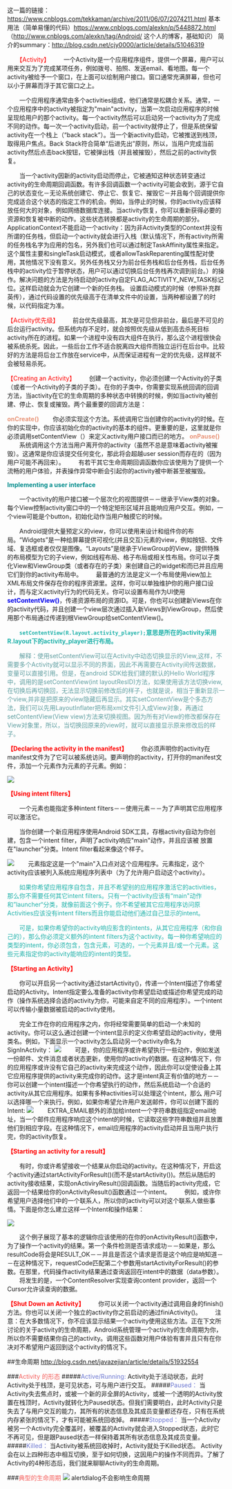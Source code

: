 
这一篇的链接：https://www.cnblogs.com/tekkaman/archive/2011/06/07/2074211.html
基本用法（简单易懂的代码）https://www.cnblogs.com/alexkn/p/5448872.html （http://www.cnblogs.com/alexkn/tag/Android/  这个人的博客，基础知识）
简介的summary：http://blog.csdn.net/cjy0000/article/details/51046319

　　<font color="red">【Activity】</font>
&emsp;&emsp;一个Activity是一个应用程序组件，提供一个屏幕，用户可以用来交互为了完成某项任务，例如拨号、拍照、发送email、看地图。每一个activity被给予一个窗口，在上面可以绘制用户接口。窗口通常充满屏幕，但也可以小于屏幕而浮于其它窗口之上。

&emsp;&emsp;一个应用程序通常由多个activities组成，他们通常是松耦合关系。通常，一个应用程序中的activity被指定为"main"activity，当第一次启动应用程序的时候呈现给用户的那个activity。每一个activity然后可以启动另一个activity为了完成不同的动作。每一次一个activity启动，前一个activity就停止了，但是系统保留activity在一个栈上（“back stack”）。当一个新activity启动，它被推送到栈顶，取得用户焦点。Back Stack符合简单“后进先出”原则，所以，当用户完成当前activity然后点击back按钮，它被弹出栈（并且被摧毁），然后之前的activity恢复。

&emsp;&emsp;当一个activity因新的activity启动而停止，它被通知这种状态转变通过activity的生命周期回调函数。有许多回调函数一个activity可能会收到，源于它自己的状态变化－无论系统创建它、停止它、恢复它、摧毁它－并且每个回调提供你完成适合这个状态的指定工作的机会。例如，当停止的时候，你的activity应该释放任何大的对象，例如网络数据库连接。当activity恢复，你可以重新获得必要的资源和恢复被中断的动作。这些状态转换都是activity的生命周期的部分。
&emsp;&emsp;ApplicationContext不能启动一个activity：因为非Activity类型的Context并没有所谓的任务栈，但启动一个activity就会进行入栈（默认情况下，所有activity所需的任务栈名字为应用的包名，另外我们也可以通过制定TaskAffinity属性来指定。这个属性主要和singleTask启动模式，或者allowTaskReparenting属性配对使用，其他情况下没有意义。另外任务栈又分为前台任务栈和后台任务栈，后台任务栈中的activity位于暂停状态，用户可以通过切换后台任务栈再次调到前台。）的操作。解决问题的方法是为待启动的activity自定FLAG_ACTIVITY_NEW_TASK标记位。这样启动就会为它创建一个新的任务栈。
设置启动模式的时候（参照补充群英传），通过代码设置的优先级高于在清单文件中的设置，当两种都设置了的时候，以代码指定为准。

<font color="red">【Activity优先级】</font>
&emsp;&emsp;前台优先级最高，其次是可见但非前台，最后是不可见的后台运行activity。但系统内存不足时，就会按照优先级从低到高去杀死目标activity所在的进程。如果一个进程中没有四大组件在执行，那么这个进程很快会被系统杀死。因此，一些后台工作不适合脱离四大组件而独立运行在后台中。比较好的方法是将后台工作放在service中，从而保证进程有一定的优先级，这样就不会被轻易杀死。
 
<font color="red">【Creating an Activity】</font>
&emsp;&emsp;创建一个activity，你必须创建一个Activity的子类（或者一个Activity的子类的子类）。在你的子类中，你需要实现系统回调的回调方法，当activity在它的生命周期的多种状态中转换的时候，例如当activity被创建、停止、恢复或摧毁。两个最重要的回调方法是：

<font color="Darksalmon"><strong>onCreate()</strong></font>
&emsp;&emsp;你必须实现这个方法。系统调用它当创建你的activity的时候。在你的实现中，你应该初始化你的activity的基本的组件。更重要的是，这里就是你必须调用setContentView（）来定义activity用户接口而已的地方。
<font color="Darksalmon"><strong>onPause()</strong></font>
&emsp;&emsp;系统调用这个方法当用户离开你的activity（虽然不总是意味着activity被摧毁）。这通常是你应该提交任何变化，那此将会超越user session而存在的（因为用户可能不再回来）。
&emsp;&emsp;有若干其它生命周期回调函数你应该使用为了提供一个流畅的用户体验，并表操作异常中断会引起你的activity被中断甚至被摧毁。

<font color="DarkCyan">  <strong>Implementing a user interface</strong> </font>

&emsp;&emsp;一个activity的用户接口被一个层次化的视图提供－－继承于View类的对象。每个View控制activity窗口中的一个特定矩形区域并且能响应用户交互。例如，一个view可能是个button，初始化动作当用户触摸它的时候。

&emsp;&emsp;Android提供大量预定义的view，你可以使用来设计和组件你的布局。“Widgets”是一种给屏幕提供可视化(并且交互)元素的view，例如按钮、文件域、复选框或者仅仅是图像。“Layouts”是继承于ViewGroup的View，提供特殊的布局模型为它的子view，例如线程布局、格子布局或相关性布局。你可以子类化View和ViewGroup类（或者存在的子类）来创建自己的widget和而已并且应用它们到你的activity布局中。
&emsp;&emsp;最普通的方法是定义一个布局使用view加上XML布局文件保存在你的程序资源里。这样，你可以单独维护你的用户接口设计，而与定义activity行为的代码无关。你可以设置布局作为UI使用<font color="lightred"><strong>setContentView()</strong></font>，传递资源布局的资源ID。可是，你也可以创建新Views在你的activity代码，并且创建一个view层次通过插入新Views到ViewGroup，然后使用那个布局通过传递到根ViewGroup给setContentView()。

&emsp;&emsp;<strong><font color="lightseagreen">`setContentView(R.layout.activity_player);`意思是所在的activity采用R.layout下的activity_player进行布局。</font></strong>

&emsp;&emsp;<font color=" cadetblue">解释：使用setContentView可以在Activity中动态切换显示的View,这样，不需要多个Activity就可以显示不同的界面，因此不再需要在Activity间传送数据，变量可以直接引用。但是，在android SDK给我们建的默认的Hello World程序中，调用的是setContentView(int layoutResID)方法，如果使用该方法切换view,在切换后再切换回，无法显示切换前修改后的样子，也就是说，相当于重新显示一个view,并非是把原来的view隐藏后再显示。其实setContentView是个多态方法，我们可以先用LayoutInflater把布局xml文件引入成View对象，再通过setContentView(View view)方法来切换视图。因为所有对View的修改都保存在View对象里，所以，当切换回原来的view时，就可以直接显示原来修改后的样子。</font>

<font color="red"><strong>【Declaring the activity in the manifest】</font></strong>
&emsp;&emsp;你必须声明你的activity在manifest文件为了它可以被系统访问。要声明你的activity，打开你的manifest文件，添加一个<activity>元素作为<application>元素的子元素。例如：

![](jpg/四大组件之activity_01.png)

<font color="red"><strong>【Using intent filters】</font></strong>

&emsp;&emsp;一个<activity>元素也能指定多种intent filters－－使用<inetent-filter>元素－－为了声明其它应用程序可以激活它。

&emsp;&emsp;当你创建一个新应用程序使用Android SDK工具，存根activity自动为你创建，包含一个intent filter，声明了activity响应"main"动作，并且应该被 放置 在"launcher"分类。Intent filter看起来像这个样子。

![](jpg/四大组件之activity_02.png)
&emsp;&emsp;<action>元素指定这是一个"main"入口点对这个应用程序。<category>元素指定，这个activity应该被列入系统应用程序列表中（为了允许用户启动这个activity）。

&emsp;&emsp;<font color="lightseagreen">如果你希望应用程序自包含，并且不希望别的应用程序激活它的activities，那么你不需要任何其它intent filters。只有一个activity应该有“main"动作和”launcher“分类，就像前面这个例子。你不希望被其它应用程序访问原Activities应该没有intent filters而且你能启动他们通过自己显示的intent。

&emsp;&emsp;可是，如果你希望你的activity响应影含的intents，从其它应用程序（和你自己的），那么你必须定义额外的intent filters为这个activity。每一种你希望响应的类型的intent，你必须包含<intent-filter>，包含<action>元素，可选的，一个<category>元素并且/或一个<data>元素。这些元素指定你的activity能响应的intent的类型。</font>

   <font color="red"><strong> 【Starting an Activity】</font></strong>

&emsp;&emsp;你可以开启另一个activity通过startActivity()，传递一个Intent描述了你希望启动的Activity。Intent指定要么准备的activity你希望启动或描述你希望完成的动作（操作系统选择合适的activity为你，可能来自定不同的应用程序）。一个intent可以传输小量数据被启动的activity使用。

&emsp;&emsp;完全工作在你的应用程序之内，你将经常需要简单的启动一个未知的activity。你可以这么通过创建一个intent显示的定义你希望启动的activity，使用类名。例如，下面显示一个activity怎么启动另一个activity命名为SignInActivity：
![](jpg/四大组件之activity_03.png)
&emsp;&emsp;可是，你的应用程序或许希望执行一些动作，例如发送一份邮件、文件消息或者状态更新，使用你的activity的数据。在这种情况下，你的应用程序或许没有它自己的activity来完成这个动作，因此你可以促使设备上其它应用程序提供的activity来完成你的动作。这才是intent真正有价值的地方－－你可以创建一个intent描述一个你希望执行的动作，然后系统启动一个合适的activity从其它应用程序。如果有多种activities可以处理这个intent，那么 用户可以选择哪一个来执行。例如，如果你希望允许用户发送邮件，你可以创建下面的Intent:
![](jpg/四大组件之activity_04.png)
&emsp;&emsp;EXTRA_EMAIL额外的添加给intent一个字符串数组指定email地址，当一个邮件应用程序响应这个intent的时候，它读取这些字符串数组并且放置他们到相应字段。在这种情况下，email应用程序的activity启动并且当用户执行完，你的activity恢复。

<font color="red"><strong> 【Starting an activity for a result】</font></strong>

&emsp;&emsp;有时，你或许希望接收一个结果从你启动的activity。在这种情况下，开启这个activity通过startActivityForResult()(而不是startActivity())。然后从随后的activity接收结果，实现onActiviryResult()回调函数。当随后的activity完成，它返回一个结果给你的onActivityResult()函数通过一个intent。
&emsp;&emsp;例如，或许你希望用户选择他们中的一个联系人，所以你的activity可以对这个联系人做些事情。下面是你怎么建立这样一个Intent和操作结果：

![](jpg/四大组件之activity_05.png)

&emsp;&emsp;这个例子展现了基本的逻辑你应该使用的在你的onActivityResult()函数中，为了操作一个activity的结果。第一个条件检测是否请求成功－－如果是，那么 resultCode将会是RESULT_OK－－并且是否这个请求是否是这个响应是响知道－－在这种情况下，requestCode匹配第二个参数用startActivityForResult()的参数。在那里，代码操作activity结果通过查询返回在intent中的数据（data参数）。
&emsp;&emsp;将发生的是，一个ContentResolver实现查询content provider，返回一个Cursor允许读查询的数据。

<font color="red"><strong> 【Shut Down an Activity】</font></strong>
&emsp;&emsp;你可以关闭一个activity通过调用自身的finish()方法。你也可以关闭一个独立的activity你之前启动的通过finiActivity()。
&emsp;&emsp;注意：在大多数情况下，你不应该显示结果一个activity使用这些方法。正在下文所讨论的关于activity的生命周期，Android系统管理一个activity的生命周期为你，所以你不需要结果你自己的activity。调用这些函数对用户体验有害并且只有在你决对不希望用户返回到这个activity的情况下。

##生命周期
http://blog.csdn.net/javazejian/article/details/51932554

###<font color=#f55f5c>Activity 的形态</font>
#####<font color=#6D78D1>Active/Running:</font>
Activity处于活动状态，此时Activity处于栈顶，是可见状态，可与用户进行交互。 
#####<font color=#6D78D1>Paused：</font>
当Activity失去焦点时，或被一个新的非全屏的Activity，或被一个透明的Activity放置在栈顶时，Activity就转化为Paused状态。但我们需要明白，此时Activity只是失去了与用户交互的能力，其所有的状态信息及其成员变量都还存在，只有在系统内存紧张的情况下，才有可能被系统回收掉。 
#####<font color=#6D78D1>Stopped：</font>
当一个Activity被另一个Activity完全覆盖时，被覆盖的Activity就会进入Stopped状态，此时它不再可见，但是跟Paused状态一样保持着其所有状态信息及其成员变量。
#####<font color=#6D78D1>Killed：</font>
当Activity被系统回收掉时，Activity就处于Killed状态。 
Activity会在以上四种形态中相互切换，至于如何切换，这因用户的操作不同而异。了解了Activity的4种形态后，我们就来聊聊Activity的生命周期。

###<font color=#f55f5c>典型的生命周期</font>
![](jpg/四大组件之activity_06.png)
alertdialog不会影响生命周期

